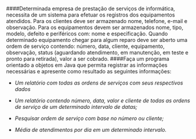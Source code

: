 ####Determinada empresa de prestação de serviços de informática, necessita de um sistema para efetuar os registros dos equipamentos atendidos. Para os clientes deve ser armazenado nome, telefone, e-mail e observação. Para os equipamentos devem ser armazenados nome, tipo, modelo, defeito e periféricos com: nome e especificação. Quando determinado equipamento chegar para algum reparo deve ser aberto uma ordem de serviço contendo: número, data, cliente, equipamento, observação, status (aguardando atendimento, em manutenção, em teste e pronto para retirada), valor a ser cobrado.
####Faça um programa orientado a objetos em Java que permita registrar as informações necessárias e apresente como resultado as seguintes informações:

- *Um relatório com todas as ordens de serviços com seus respectivos dados*


- *Um relatório contendo número, data, valor e cliente de todas as ordens de serviço de um determinado intervalo de datas;*


- *Pesquisar ordem de serviço com base no número ou cliente;*


- *Média de atendimentos por dia em um determinado intervalo.* 